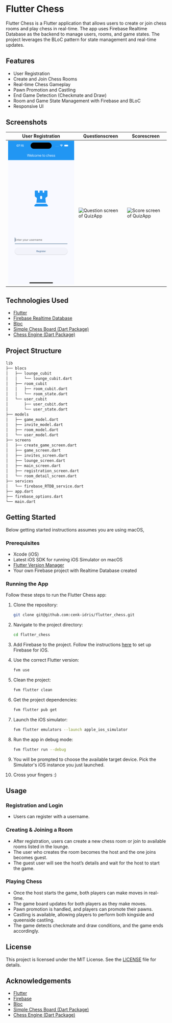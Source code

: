 
# Flutter Chess

Flutter Chess is a Flutter application that allows users to create or join chess rooms and play chess in real-time. The app uses Firebase Realtime Database as the backend to manage users, rooms, and game states. The project leverages the BLoC pattern for state management and real-time updates.

## Features

- User Registration
- Create and Join Chess Rooms
- Real-time Chess Gameplay
- Pawn Promotion and Castling
- End Game Detection (Checkmate and Draw)
- Room and Game State Management with Firebase and BLoC
- Responsive UI

## Screenshots

| User Registration                                             | Questionscreen                                            | Scorescreen                                         |
|---------------------------------------------------------------|-----------------------------------------------------------|-----------------------------------------------------|
| ![userRegistration](/assets/screenshots/userRegistration.png) | ![Question screen of QuizApp](/assets/questionscreen.jpg) | ![Score screen of QuizApp](/assets/scorescreen.jpg) |


## Technologies Used

- [Flutter](https://flutter.dev/)
- [Firebase Realtime Database](https://firebase.google.com/docs/database/flutter/start)
- [Bloc](https://bloclibrary.dev/#/)
- [Simple Chess Board (Dart Package)](https://pub.dev/packages/simple_chess_board)
- [Chess Engine (Dart Package)](https://pub.dev/packages/chess)

## Project Structure

```
lib
├── blocs
│   ├── lounge_cubit
│   │   └── lounge_cubit.dart
│   ├── room_cubit
│   │   ├── room_cubit.dart
│   │   └── room_state.dart
│   └── user_cubit
│       ├── user_cubit.dart
│       └── user_state.dart
├── models
│   ├── game_model.dart
│   ├── invite_model.dart
│   ├── room_model.dart
│   └── user_model.dart
├── screens
│   ├── create_game_screen.dart
│   ├── game_screen.dart
│   ├── invites_screen.dart
│   ├── lounge_screen.dart
│   ├── main_screen.dart
│   ├── registration_screen.dart
│   └── room_detail_screen.dart
├── services
│   └── firebase_RTDB_service.dart
├── app.dart
├── firebase_options.dart
└── main.dart
```


## Getting Started
Below getting started instructions assumes you are using macOS,

### Prerequisites

- Xcode (iOS)
- Latest iOS SDK for running iOS Simulator on macOS
- [Flutter Version Manager](https://fvm.app/documentation/getting-started)
- Your own Firebase project with Realtime Database created

### Running the App

Follow these steps to run the Flutter Chess app:

1. Clone the repository:

    ```bash
    git clone git@github.com:cenk-idris/flutter_chess.git
    ```

2. Navigate to the project directory:

    ```bash
    cd flutter_chess
    ```

3. Add Firebase to the project. Follow the instructions [here](https://firebase.google.com/docs/flutter/setup?platform=ios) to set up Firebase for iOS.

4. Use the correct Flutter version:

    ```bash
    fvm use
    ```

5. Clean the project:

    ```bash
    fvm flutter clean
    ```

6. Get the project dependencies:

    ```bash
    fvm flutter pub get
    ```

7. Launch the iOS simulator:

    ```bash
    fvm flutter emulators --launch apple_ios_simulator
    ```

8. Run the app in debug mode:

    ```bash
    fvm flutter run --debug
    ```

9. You will be prompted to choose the available target device. Pick the Simulator's iOS instance you just launched.

10. Cross your fingers :)

## Usage

### Registration and Login

- Users can register with a username.

### Creating & Joining a Room

- After registration, users can create a new chess room or join to available rooms listed in the lounge.
- The user who creates the room becomes the host and the one joins becomes guest.
- The guest user will see the host’s details and wait for the host to start the game.

### Playing Chess

- Once the host starts the game, both players can make moves in real-time.
- The game board updates for both players as they make moves.
- Pawn promotion is handled, and players can promote their pawns.
- Castling is available, allowing players to perform both kingside and queenside castling.
- The game detects checkmate and draw conditions, and the game ends accordingly.

## License

This project is licensed under the MIT License. See the [LICENSE](LICENSE) file for details.

## Acknowledgements

- [Flutter](https://flutter.dev/)
- [Firebase](https://firebase.google.com/)
- [Bloc](https://bloclibrary.dev/#/)
- [Simple Chess Board (Dart Package)](https://pub.dev/packages/simple_chess_board)
- [Chess Engine (Dart Package)](https://pub.dev/packages/chess)
